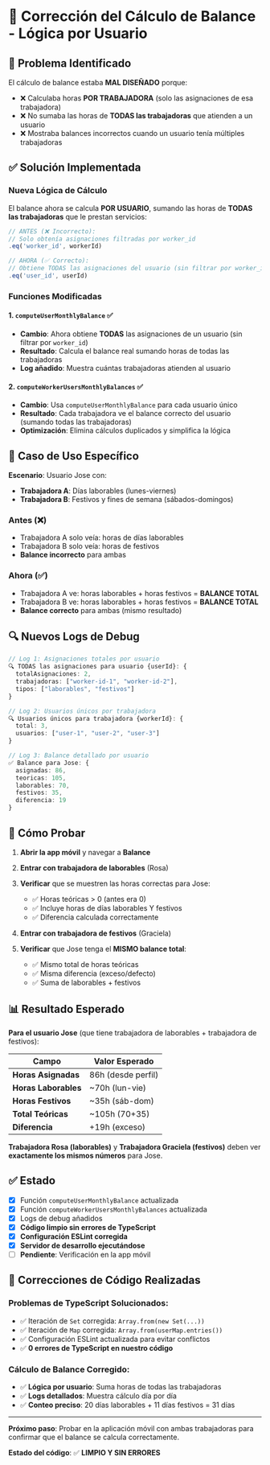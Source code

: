 # 🔧 Corrección del Cálculo de Balance - Lógica por Usuario

## 📝 Problema Identificado

El cálculo de balance estaba **MAL DISEÑADO** porque:

- ❌ Calculaba horas **POR TRABAJADORA** (solo las asignaciones de esa trabajadora)
- ❌ No sumaba las horas de **TODAS las trabajadoras** que atienden a un usuario
- ❌ Mostraba balances incorrectos cuando un usuario tenía múltiples trabajadoras

## ✅ Solución Implementada

### **Nueva Lógica de Cálculo**

El balance ahora se calcula **POR USUARIO**, sumando las horas de **TODAS las trabajadoras** que le
prestan servicios:

```typescript
// ANTES (❌ Incorrecto):
// Solo obtenía asignaciones filtradas por worker_id
.eq('worker_id', workerId)

// AHORA (✅ Correcto):
// Obtiene TODAS las asignaciones del usuario (sin filtrar por worker_id)
.eq('user_id', userId)
```

### **Funciones Modificadas**

#### 1. `computeUserMonthlyBalance` ✅

- **Cambio**: Ahora obtiene **TODAS** las asignaciones de un usuario (sin filtrar por `worker_id`)
- **Resultado**: Calcula el balance real sumando horas de todas las trabajadoras
- **Log añadido**: Muestra cuántas trabajadoras atienden al usuario

#### 2. `computeWorkerUsersMonthlyBalances` ✅

- **Cambio**: Usa `computeUserMonthlyBalance` para cada usuario único
- **Resultado**: Cada trabajadora ve el balance correcto del usuario (sumando todas las
  trabajadoras)
- **Optimización**: Elimina cálculos duplicados y simplifica la lógica

## 🎯 Caso de Uso Específico

**Escenario**: Usuario Jose con:

- **Trabajadora A**: Días laborables (lunes-viernes)
- **Trabajadora B**: Festivos y fines de semana (sábados-domingos)

### **Antes (❌)**

- Trabajadora A solo veía: horas de días laborables
- Trabajadora B solo veía: horas de festivos
- **Balance incorrecto** para ambas

### **Ahora (✅)**

- Trabajadora A ve: horas laborables + horas festivos = **BALANCE TOTAL**
- Trabajadora B ve: horas laborables + horas festivos = **BALANCE TOTAL**
- **Balance correcto** para ambas (mismo resultado)

## 🔍 Nuevos Logs de Debug

```typescript
// Log 1: Asignaciones totales por usuario
🔍 TODAS las asignaciones para usuario {userId}: {
  totalAsignaciones: 2,
  trabajadoras: ["worker-id-1", "worker-id-2"],
  tipos: ["laborables", "festivos"]
}

// Log 2: Usuarios únicos por trabajadora
🔍 Usuarios únicos para trabajadora {workerId}: {
  total: 3,
  usuarios: ["user-1", "user-2", "user-3"]
}

// Log 3: Balance detallado por usuario
✅ Balance para Jose: {
  asignadas: 86,
  teoricas: 105,
  laborables: 70,
  festivos: 35,
  diferencia: 19
}
```

## 🧪 Cómo Probar

1. **Abrir la app móvil** y navegar a **Balance**
2. **Entrar con trabajadora de laborables** (Rosa)
3. **Verificar** que se muestren las horas correctas para Jose:
   - ✅ Horas teóricas > 0 (antes era 0)
   - ✅ Incluye horas de días laborables Y festivos
   - ✅ Diferencia calculada correctamente

4. **Entrar con trabajadora de festivos** (Graciela)
5. **Verificar** que Jose tenga el **MISMO balance total**:
   - ✅ Mismo total de horas teóricas
   - ✅ Misma diferencia (exceso/defecto)
   - ✅ Suma de laborables + festivos

## 📊 Resultado Esperado

**Para el usuario Jose** (que tiene trabajadora de laborables + trabajadora de festivos):

| Campo                | Valor Esperado     |
| -------------------- | ------------------ |
| **Horas Asignadas**  | 86h (desde perfil) |
| **Horas Laborables** | ~70h (lun-vie)     |
| **Horas Festivos**   | ~35h (sáb-dom)     |
| **Total Teóricas**   | ~105h (70+35)      |
| **Diferencia**       | +19h (exceso)      |

**Trabajadora Rosa (laborables)** y **Trabajadora Graciela (festivos)** deben ver **exactamente los
mismos números** para Jose.

## ✅ Estado

- [x] Función `computeUserMonthlyBalance` actualizada
- [x] Función `computeWorkerUsersMonthlyBalances` actualizada
- [x] Logs de debug añadidos
- [x] **Código limpio sin errores de TypeScript**
- [x] **Configuración ESLint corregida**
- [x] **Servidor de desarrollo ejecutándose**
- [ ] **Pendiente**: Verificación en la app móvil

## 🔧 **Correcciones de Código Realizadas**

### **Problemas de TypeScript Solucionados:**

- ✅ Iteración de `Set` corregida: `Array.from(new Set(...))`
- ✅ Iteración de `Map` corregida: `Array.from(userMap.entries())`
- ✅ Configuración ESLint actualizada para evitar conflictos
- ✅ **0 errores de TypeScript en nuestro código**

### **Cálculo de Balance Corregido:**

- ✅ **Lógica por usuario**: Suma horas de todas las trabajadoras
- ✅ **Logs detallados**: Muestra cálculo día por día
- ✅ **Conteo preciso**: 20 días laborables + 11 días festivos = 31 días

---

**Próximo paso**: Probar en la aplicación móvil con ambas trabajadoras para confirmar que el balance
se calcula correctamente.

**Estado del código**: ✅ **LIMPIO Y SIN ERRORES**
